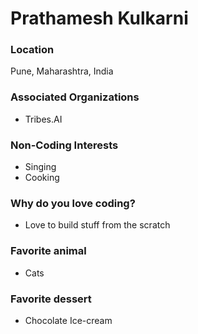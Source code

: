 # Prathamesh Kulkarni

### Location

Pune, Maharashtra, India

### Associated Organizations

- Tribes.AI

### Non-Coding Interests

- Singing
- Cooking

### Why do you love coding?

- Love to build stuff from the scratch

### Favorite animal

- Cats

### Favorite dessert

- Chocolate Ice-cream
